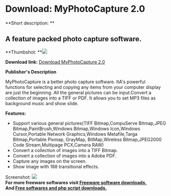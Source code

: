 # Download: MyPhotoCapture 2.0

**Short description: **

## A feature packed photo capture software.

  
**Thumbshot: **![](http://www.freewarefiles.com/screenshot/myphotocapture_md.gif)   
  
**Download link:** [Download MyPhotoCapture 2.0](http://freesoftwares.boysofts.com/MyPhotoCapture-V_program_20236.html)  
  

**Publisher's Description**  
  

MyPhotoCapture is a better photo capture software. ItA's powerful functions
for selecting and copying any items from your computer display are just the
beginning. All the general pictures can be input.Convert a collection of
images into a TIFF or PDF. It allows you to set MP3 files as background music
and show slide.

**Features:**

  * Support various general pictures(TIFF Bitmap,CompuServe Bitmap,JPEG Bitmap,PaintBrush,Windows Bitmap,Windows Icon,Windows Cursor,Portable Network Graphics,Windows Metafile,Targa Bitmap,Portable Pixmap, GrayMap, BitMap,Wireless Bitmap,JPEG2000 Code Stream,Multipage PCX,Camera RAW) 
  * Convert a collection of images into a TIFF Bitmap. 
  * Convert a collection of images into a Adobe PDF. 
  * Capture any images on the screen. 
  * Show image with 168 transitional effects. 

  
  
Screenshot: ![](http://www.freewarefiles.com/screenshot/myphotocapture.gif)  
**For more freeware softwares visit [Freeware software downloads.](http://freesoftwares.boysofts.com/)**   
**And [Free softwares and php script downloads.](http://www.boysofts.com/)**

